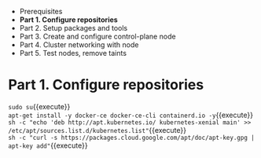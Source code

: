 * Prerequisites
* **Part 1. Configure repositories**
* Part 2. Setup packages and tools
* Part 3. Create and configure control-plane node
* Part 4. Cluster networking with node
* Part 5. Test nodes, remove taints


# Part 1. Configure repositories

`sudo su`{{execute}}  
`apt-get install -y docker-ce docker-ce-cli containerd.io -y`{{execute}}  
`sh -c "echo 'deb http://apt.kubernetes.io/ kubernetes-xenial main' >> /etc/apt/sources.list.d/kubernetes.list"`{{execute}}  
`sh -c "curl -s https://packages.cloud.google.com/apt/doc/apt-key.gpg | apt-key add"`{{execute}}  